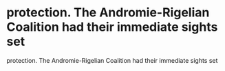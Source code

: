 # protection. The Andromie-Rigelian Coalition had their immediate sights set

protection. The Andromie-Rigelian Coalition had their immediate sights set